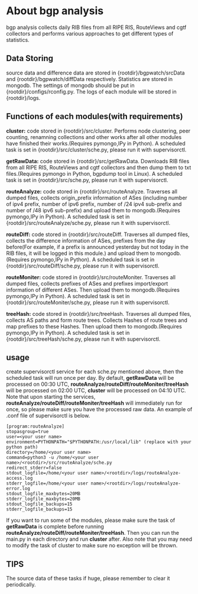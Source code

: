 # About bgp analysis

bgp analysis collects daily RIB files from all RIPE RIS, RouteViews and cgtf collectors and performs various approaches to get different types of statistics.

## Data Storing

source data and difference data are stored in {rootdir}/bgpwatch/srcData and {rootdir}/bgpwatch/diffData respectively. Statistics are stored in mongodb. The settings of mongodb should be put in {rootdir}/configs/rconfig.py. The logs of each module will be stored in {rootdir}/logs.

## Functions of each modules(with requirements)

**cluster:** code stored in {rootdir}/src/cluster. Performs node clustering, peer counting, renamning collections and other works after all other modules have finished their works.(Requires pymongo,IPy in Python). A scheduled task is set in {rootdir}/src/cluster/sche.py, please run it with supervisorctl.

**getRawData:** code stored in {rootdir}/src/getRawData. Downloads RIB files from all RIPE RIS, RouteViews and cgtf collectors and then dump them to txt files.(Requires pymongo in Python, bgpdump tool in Linux). A scheduled task is set in {rootdir}/src/sche.py, please run it with supervisorctl.

**routeAnalyze:** code stored in {rootdir}/src/routeAnalyze. Traverses all dumped files, collects origin_prefix information of ASes (including number of ipv4 prefix, number of ipv6 prefix, number of /24 ipv4 sub-prefix and number of /48 ipv6 sub-prefix) and upload them to mongodb.(Requires pymongo,IPy in Python). A scheduled task is set in {rootdir}/src/routeAnalyze/sche.py, please run it with supervisorctl.

**routeDiff:** code stored in {rootdir}/src/routeDiff. Traverses all dumped files, collects the difference information of ASes, prefixes from the day before(For example, if a prefix is announced yesterday but not today in the RIB files, it will be logged in this module.) and upload them to mongodb.(Requires pymongo,IPy in Python). A scheduled task is set in {rootdir}/src/routeDiff/sche.py, please run it with supervisorctl.

**routeMoniter:** code stored in {rootdir}/src/routeMoniter. Traverses all dumped files, collects prefixes of ASes and prefixes import/export information of different ASes. Then upload them to mongodb.(Requires pymongo,IPy in Python). A scheduled task is set in {rootdir}/src/routeMoniter/sche.py, please run it with supervisorctl.

**treeHash:** code stored in {rootdir}/src/treeHash. Traverses all dumped files, collects AS paths and form route trees. Collects Hashes of route trees and map prefixes to these Hashes. Then upload them to mongodb.(Requires pymongo,IPy in Python). A scheduled task is set in {rootdir}/src/treeHash/sche.py, please run it with supervisorctl.

## usage

create supervisorctl service for each sche.py mentioned above, then the scheduled task will run once per day. By default, **getRawData** will be processed on 00:30 UTC, **routeAnalyze/routeDiff/routeMoniter/treeHash** will be processed on 02:00 UTC, **cluster** will be processed on 04:10 UTC. Note that upon starting the services, **routeAnalyze/routeDiff/routeMoniter/treeHash** will immediately run for once, so please make sure you have the processed raw data. An example of .conf file of supervisorctl is below.

```
[program:routeAnalyze]
stopasgroup=true
user=<your user name>
environment=PYTHONPATH="$PYTHONPATH:/usr/local/lib" (replace with your python path)
directory=/home/<your user name>
command=python3 -u /home/<your user name>/<rootdir>/src/routeAnalyze/sche.py
redirect_stderr=false
stdout_logfile=/home/<your user name>/<rootdir>/logs/routeAnalyze-access.log
stderr_logfile=/home/<your user name>/<rootdir>/logs/routeAnalyze-error.log
stdout_logfile_maxbytes=20MB
stderr_logfile_maxbytes=20MB
stdout_logfile_backups=15
stderr_logfile_backups=15
```

If you want to run some of the modules, please make sure the task of **getRawData** is complete before running **routeAnalyze/routeDiff/routeMoniter/treeHash**. Then you can run the main.py in each directory and run **cluster** after. Also note that you may need to modify the task of cluster to make sure no exception will be thrown.

## TIPS

The source data of these tasks if huge, please remember to clear it periodically.